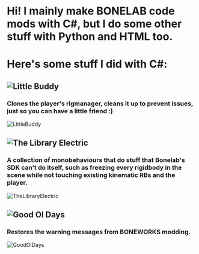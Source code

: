 # Hi! I mainly make BONELAB code mods with C#, but I do some other stuff with Python and HTML too.

# Here's some stuff I did with C#:

## ![Little Buddy](https://bonelab.thunderstore.io/package/CarrionAndOn/LittleBuddy/)
### Clones the player's rigmanager, cleans it up to prevent issues, just so you can have a little friend :)
![LittleBuddy](https://github.com/CarrionAndOn/CarrionAndOn/assets/30084485/8452619d-0b9d-4136-ad7b-9cdf23b3470f)
## ![The Library Electric](https://bonelab.thunderstore.io/package/CarrionAndOn/TheLibraryElectric/)
### A collection of monobehaviours that do stuff that Bonelab's SDK can't do itself, such as freezing every rigidbody in the scene while not touching existing kinematic RBs and the player.
![TheLibraryElectric](https://github.com/CarrionAndOn/CarrionAndOn/assets/30084485/fa93b784-8c64-43b6-8035-a097d31cbeb5)
## ![Good Ol Days](https://bonelab.thunderstore.io/package/CarrionAndOn/GoodOlDays/)
### Restores the warning messages from BONEWORKS modding.
![GoodOlDays](https://github.com/CarrionAndOn/CarrionAndOn/assets/30084485/195ccb3d-1d9c-4794-b1fe-4ebe4796f73c)
